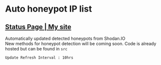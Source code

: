 # Auto honeypot IP list
## [Status Page ](https://honeypot.cronitorstatus.com/) [| My site](https://csduncan.co.uk) 

Automatically updated detected honeypots from Shodan.IO <br>
New methods for honeypot detection will be coming soon. Code is already hosted but can be found in `src`

`Update Refresh Interval : 10hrs ` 
